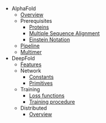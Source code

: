 * AlphaFold
  * [Overview](alphafold/overview.md)
  * Prerequisites
    * [Proteins](prepare/proteins.md)
    * [Multiple Sequence Alignment](prepare/msa.md)
    * [Einstein Notation](prepare/einstein.md)
  * [Pipeline](alphafold/pipeline.md)
  * [Multimer](alphafold/multimer.md)
* DeepFold
  * [Features](deepfold/features.md)
  * Network
    * [Constants](deepfold/constants.md)
    * [Primitives](deepfold/primitives.md)
  * Training
    * [Loss functions](deepfold/loss.md)
    * [Training procedure](deepfold/train.md)
  * Distributed
    * [Overview](deepfold/distributed/overview.md)
